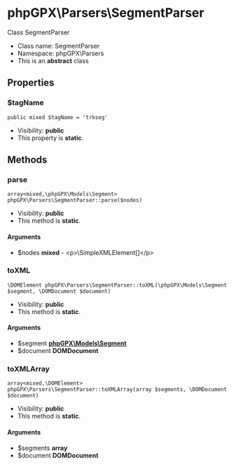 phpGPX\Parsers\SegmentParser
===============

Class SegmentParser




* Class name: SegmentParser
* Namespace: phpGPX\Parsers
* This is an **abstract** class





Properties
----------


### $tagName

    public mixed $tagName = 'trkseg'





* Visibility: **public**
* This property is **static**.


Methods
-------


### parse

    array<mixed,\phpGPX\Models\Segment> phpGPX\Parsers\SegmentParser::parse($nodes)





* Visibility: **public**
* This method is **static**.


#### Arguments
* $nodes **mixed** - &lt;p&gt;\SimpleXMLElement[]&lt;/p&gt;



### toXML

    \DOMElement phpGPX\Parsers\SegmentParser::toXML(\phpGPX\Models\Segment $segment, \DOMDocument $document)





* Visibility: **public**
* This method is **static**.


#### Arguments
* $segment **[phpGPX\Models\Segment](phpGPX-Models-Segment.md)**
* $document **DOMDocument**



### toXMLArray

    array<mixed,\DOMElement> phpGPX\Parsers\SegmentParser::toXMLArray(array $segments, \DOMDocument $document)





* Visibility: **public**
* This method is **static**.


#### Arguments
* $segments **array**
* $document **DOMDocument**


